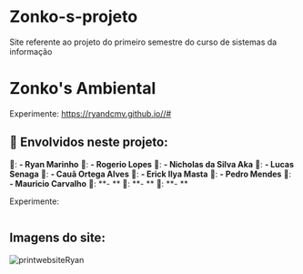 # Zonko-s-projeto
Site referente ao projeto do primeiro semestre do curso de sistemas da informação

# Zonko's Ambiental

Experimente: https://ryandcmv.github.io//#

## 📌 Envolvidos neste projeto: 
👦: **- Ryan Marinho**
👦: **- Rogerio Lopes**
👦: **- Nicholas da Silva Aka**
👦: **- Lucas Senaga**
👦: **- Cauã Ortega Alves**
👦: **- Erick Ilya Masta**
👦: **- Pedro Mendes**
👦: **- Mauricio Carvalho**
👦: **- **
👦: **- **
👦: **- **

Experimente: 


![]()


## Imagens do site:


![printwebsiteRyan](https://user-images.githubusercontent.com/71888001/139563285-475a5f9b-c13a-4668-96ac-d58fa5c9f216.PNG)

